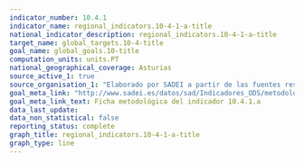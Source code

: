 ```yaml
---
indicator_number: 10.4.1
indicator_name: regional_indicators.10-4-1-a-title
national_indicator_description: regional_indicators.10-4-1-a-title
target_name: global_targets.10-4-title
goal_name: global_goals.10-title
computation_units: units.PT
national_geographical_coverage: Asturias
source_active_1: true
source_organisation_1: "Elaborado por SADEI a partir de las fuentes reseñadas en las fichas metodológicas."
goal_meta_link: "http://www.sadei.es/datos/sad/Indicadores_ODS/metodologia/10.4.1.a.pdf"
goal_meta_link_text: Ficha metodológica del indicador 10.4.1.a
data_last_update:  
data_non_statistical: false
reporting_status: complete
graph_title: regional_indicators.10-4-1-a-title
graph_type: line
---
```

